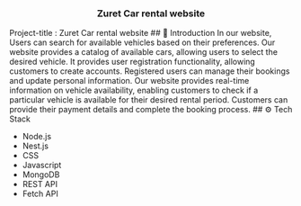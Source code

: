 <h3 align="center"> Zuret Car rental website </h3>
Project-title : Zuret Car rental website 
## <a name="introduction">🤖 Introduction</a>
In our website, Users can search for available vehicles based on their preferences. Our website provides a catalog of available cars, allowing users to select the desired vehicle. It provides user registration functionality, allowing customers to create accounts. Registered users can manage their bookings and update personal information. Our website provides real-time information on vehicle availability, enabling customers to check if a particular vehicle is available for their desired rental period. Customers can provide their payment details and complete the booking process.
## <a name="tech-stack">⚙️ Tech Stack</a>

- Node.js
- Nest.js
- CSS
- Javascript
- MongoDB
- REST API
- Fetch API